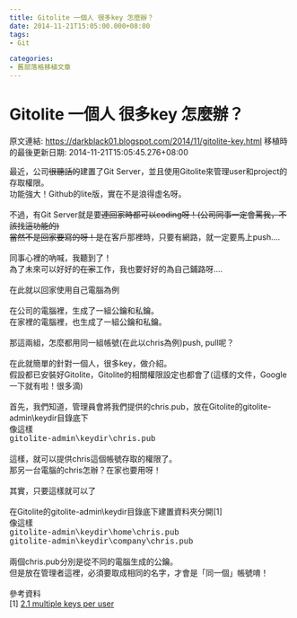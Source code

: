 ```yaml
---
title: Gitolite 一個人 很多key 怎麼辦？
date: 2014-11-21T15:05:00.000+08:00
tags: 
- Git

categories:
- 舊部落格移植文章
---
```


# Gitolite 一個人 很多key 怎麼辦？

原文連結: https://darkblack01.blogspot.com/2014/11/gitolite-key.html
移植時的最後更新日期: 2014-11-21T15:05:45.276+08:00

最近，公司<strike>很聽話的</strike>建置了Git Server，並且使用Gitolite來管理user和project的存取權限。<br />功能強大！Github的lite版，實在不是浪得虚名呀。<br /><br />不過，有Git Server就是要<strike>連回家時都可以coding呀！(公司同事一定會罵我，不該找這功能的)</strike><br /><strike>當然不是回家要寫的呀！是</strike>在客戶那裡時，只要有網路，就一定要馬上push....<br /><br />同事心裡的吶喊，我聽到了！<br />為了未來可以好好的<strike>在家</strike>工作，我也要好好的為自己鋪路呀....<br /><br />在此就以回家使用自己電腦為例<br /><br />在公司的電腦裡，生成了一組公鑰和私鑰。<br />在家裡的電腦裡，也生成了一組公鑰和私鑰。<br /><br />那這兩組，怎麼都用同一組帳號(在此以chris為例)push, pull呢？<br /><br />在此就簡單的針對一個人，很多key，做介紹。<br />假設都已安裝好Gitolite，Gitolite的相關權限設定也都會了(這樣的文件，Google一下就有啦！很多滴)<br /><br />首先，我們知道，管理員會將我們提供的chris.pub，放在Gitolite的gitolite-admin\keydir目錄底下<br />像這樣<br /><span style="font-family: Courier New, Courier, monospace;">gitolite-admin\keydir\chris.pub</span><br /><br />這樣，就可以提供chris這個帳號存取的權限了。<br />那另一台電腦的chris怎辦？在家也要用呀！<br /><br />其實，只要這樣就可以了<br /><br />在Gitolite的gitolite-admin\keydir目錄底下建置資料夾分開[1]<br />像這樣<br /><span style="font-family: Courier New, Courier, monospace;">gitolite-admin\keydir\home\chris.pub</span><br /><span style="font-family: Courier New, Courier, monospace;">gitolite-admin\keydir\company\chris.pub</span><br /><br />兩個chris.pub分別是從不同的電腦生成的公鑰。<br />但是放在管理者這裡，必須要取成相同的名字，才會是「同一個」帳號唷！<br /><br />參考資料<br />[1]&nbsp;<a href="http://gitolite.com/gitolite/basic-admin.html" target="_blank">2.1 multiple keys per user</a>
